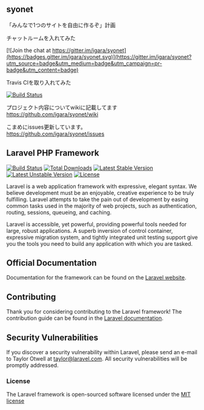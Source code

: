 ## syonet

「みんなで1つのサイトを自由に作るぞ」計画<br>

チャットルームを入れてみた<br>

[![Join the chat at https://gitter.im/igara/syonet](https://badges.gitter.im/igara/syonet.svg)](https://gitter.im/igara/syonet?utm_source=badge&utm_medium=badge&utm_campaign=pr-badge&utm_content=badge)

Travis CIを取り入れてみた<br>

[![Build Status](https://travis-ci.org/igara/syonet.svg?branch=master)](https://travis-ci.org/igara/syonet)

プロジェクト内容についてwikiに記載してます<br>
https://github.com/igara/syonet/wiki


こまめにissues更新しています。<br>
https://github.com/igara/syonet/issues




## Laravel PHP Framework

[![Build Status](https://travis-ci.org/laravel/framework.svg)](https://travis-ci.org/laravel/framework)
[![Total Downloads](https://poser.pugx.org/laravel/framework/d/total.svg)](https://packagist.org/packages/laravel/framework)
[![Latest Stable Version](https://poser.pugx.org/laravel/framework/v/stable.svg)](https://packagist.org/packages/laravel/framework)
[![Latest Unstable Version](https://poser.pugx.org/laravel/framework/v/unstable.svg)](https://packagist.org/packages/laravel/framework)
[![License](https://poser.pugx.org/laravel/framework/license.svg)](https://packagist.org/packages/laravel/framework)

Laravel is a web application framework with expressive, elegant syntax. We believe development must be an enjoyable, creative experience to be truly fulfilling. Laravel attempts to take the pain out of development by easing common tasks used in the majority of web projects, such as authentication, routing, sessions, queueing, and caching.

Laravel is accessible, yet powerful, providing powerful tools needed for large, robust applications. A superb inversion of control container, expressive migration system, and tightly integrated unit testing support give you the tools you need to build any application with which you are tasked.

## Official Documentation

Documentation for the framework can be found on the [Laravel website](http://laravel.com/docs).

## Contributing

Thank you for considering contributing to the Laravel framework! The contribution guide can be found in the [Laravel documentation](http://laravel.com/docs/contributions).

## Security Vulnerabilities

If you discover a security vulnerability within Laravel, please send an e-mail to Taylor Otwell at taylor@laravel.com. All security vulnerabilities will be promptly addressed.

### License

The Laravel framework is open-sourced software licensed under the [MIT license](http://opensource.org/licenses/MIT)
